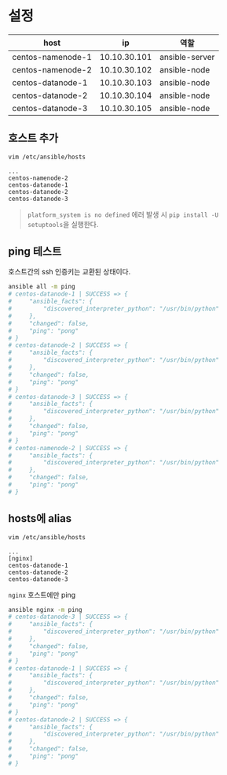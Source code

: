 # 설정

|host   | ip  | 역할|
|---|---|---|
| centos-namenode-1   |  10.10.30.101 | ansible-server |
| centos-namenode-2 | 10.10.30.102|ansible-node|
| centos-datanode-1 | 10.10.30.103|ansible-node|
| centos-datanode-2 | 10.10.30.104|ansible-node|
| centos-datanode-3 | 10.10.30.105|ansible-node|



## 호스트 추가

```bash
vim /etc/ansible/hosts
```
```
...
centos-namenode-2
centos-datanode-1
centos-datanode-2
centos-datanode-3
```

> `platform_system is no defined` 에러 발생 시 `pip install -U setuptools`을 실행한다.

## ping 테스트

호스트간의 ssh 인증키는 교환된 상태이다.

```bash
ansible all -m ping
# centos-datanode-1 | SUCCESS => {
#     "ansible_facts": {
#         "discovered_interpreter_python": "/usr/bin/python"
#     },
#     "changed": false,
#     "ping": "pong"
# }
# centos-datanode-2 | SUCCESS => {
#     "ansible_facts": {
#         "discovered_interpreter_python": "/usr/bin/python"
#     },
#     "changed": false,
#     "ping": "pong"
# }
# centos-datanode-3 | SUCCESS => {
#     "ansible_facts": {
#         "discovered_interpreter_python": "/usr/bin/python"
#     },
#     "changed": false,
#     "ping": "pong"
# }
# centos-namenode-2 | SUCCESS => {
#     "ansible_facts": {
#         "discovered_interpreter_python": "/usr/bin/python"
#     },
#     "changed": false,
#     "ping": "pong"
# }
```

## hosts에 alias

```bash
vim /etc/ansible/hosts
```
```
...
[nginx]
centos-datanode-1
centos-datanode-2
centos-datanode-3
```

`nginx` 호스트에만 ping

```bash
ansible nginx -m ping
# centos-datanode-3 | SUCCESS => {
#     "ansible_facts": {
#         "discovered_interpreter_python": "/usr/bin/python"
#     },
#     "changed": false,
#     "ping": "pong"
# }
# centos-datanode-1 | SUCCESS => {
#     "ansible_facts": {
#         "discovered_interpreter_python": "/usr/bin/python"
#     },
#     "changed": false,
#     "ping": "pong"
# }
# centos-datanode-2 | SUCCESS => {
#     "ansible_facts": {
#         "discovered_interpreter_python": "/usr/bin/python"
#     },
#     "changed": false,
#     "ping": "pong"
# }
```